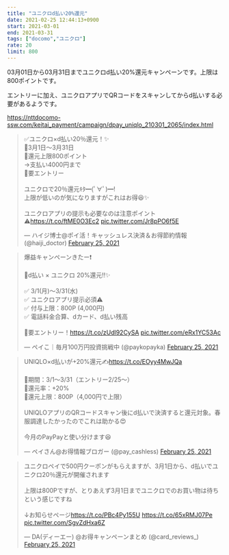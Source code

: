 ```yaml
---
title: "ユニクロd払い20%還元"
date: 2021-02-25 12:44:13+0900
start: 2021-03-01
end: 2021-03-31
tags: ["docomo","ユニクロ"]
rate: 20
limit: 800
---
```

03月01日から03月31日までユニクロd払い20%還元キャンペーンです。上限は800ポイントです。

エントリーに加え、ユニクロアプリでQRコードをスキャンしてからd払いする必要があるようです。

https://nttdocomo-ssw.com/keitai_payment/campaign/dpay_uniqlo_210301_2065/index.html

<blockquote class="twitter-tweet"><p lang="ja" dir="ltr">✅ユニクロ×d払い20％還元！✨<br>🔸3月1日～3月31日<br>🔸還元上限800ポイント<br>→支払い4000円まで<br>🔸要エントリー<br><br>ユニクロで20％還元ｷﾀ━(ﾟ∀ﾟ)━!<br>上限が低いのが気になりますがこれはお得😆✨<br><br>ユニクロアプリの提示も必要なのは注意ポイント⚠️<a href="https://t.co/ftME0O3Ec2">https://t.co/ftME0O3Ec2</a> <a href="https://t.co/Jr8pPO6f5E">pic.twitter.com/Jr8pPO6f5E</a></p>&mdash; ハイジ博士@ポイ活！キャッシュレス決済＆お得節約情報 (@haiji_doctor) <a href="https://twitter.com/haiji_doctor/status/1364755053869899776?ref_src=twsrc%5Etfw">February 25, 2021</a></blockquote> <script async src="https://platform.twitter.com/widgets.js" charset="utf-8"></script>
<blockquote class="twitter-tweet"><p lang="ja" dir="ltr">爆益キャンペーンきたー❗️<br><br>🔅d払い × ユニクロ 20%還元‼️✨<br><br>✅ 3/1(月)〜3/31(水)<br>✅ ユニクロアプリ提示必須⚠️<br>✅ 付与上限：800P (4,000円)<br>✅ 電話料金合算、dカード、d払い残高<br><br>🔻要エントリー！<a href="https://t.co/zUdl92CySA">https://t.co/zUdl92CySA</a> <a href="https://t.co/eRx1YC53Ac">pic.twitter.com/eRx1YC53Ac</a></p>&mdash; ペイこ｜毎月100万円投資挑戦中 (@paykopayka) <a href="https://twitter.com/paykopayka/status/1364774164054171651?ref_src=twsrc%5Etfw">February 25, 2021</a></blockquote> <script async src="https://platform.twitter.com/widgets.js" charset="utf-8"></script>
<blockquote class="twitter-tweet"><p lang="ja" dir="ltr">UNIQLO×d払いが+20%還元✍️<a href="https://t.co/EOyy4MwJQa">https://t.co/EOyy4MwJQa</a><br><br>👚期間：3/1〜3/31（エントリー2/25〜）<br>👚還元率：+20%<br>👚還元上限：800P（4,000円で上限）<br><br>UNIQLOアプリのQRコードスキャン後にd払いで決済すると還元対象。春服調達したかったのでこれは助かる😍<br><br>今月のPayPayと使い分けます😆</p>&mdash; ペイさん@お得情報ブロガー (@pay_cashless) <a href="https://twitter.com/pay_cashless/status/1364762137034252297?ref_src=twsrc%5Etfw">February 25, 2021</a></blockquote> <script async src="https://platform.twitter.com/widgets.js" charset="utf-8"></script>
<blockquote class="twitter-tweet"><p lang="ja" dir="ltr">ユニクロペイで500円クーポンがもらえますが、3月1日から、d払いでユニクロ20％還元が開催されます<br><br>上限は800Pですが、とりあえず3月1日までユニクロでのお買い物は待ちという感じですね<br><br>↓お知らせページ<a href="https://t.co/PBc4Py155U">https://t.co/PBc4Py155U</a> <a href="https://t.co/65xRMJ07Pe">https://t.co/65xRMJ07Pe</a> <a href="https://t.co/SgvZdHxa6Z">pic.twitter.com/SgvZdHxa6Z</a></p>&mdash; DA(ディーエー) @お得キャンペーンまとめ (@card_reviews_) <a href="https://twitter.com/card_reviews_/status/1364780918058065920?ref_src=twsrc%5Etfw">February 25, 2021</a></blockquote> <script async src="https://platform.twitter.com/widgets.js" charset="utf-8"></script>
